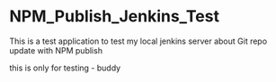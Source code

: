 # NPM_Publish_Jenkins_Test
This is a test application to test my local jenkins server about Git repo update with NPM publish

this is only for testing - buddy
